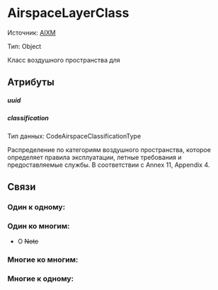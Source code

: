 AirspaceLayerClass
===============
Источник: [AIXM](https://extranet.eurocontrol.int/http://webprisme.cfmu.eurocontrol.int/aixmwiki_public/bin/view/AIXM/Class_AirspaceLayerClass)

Тип: Object

Класс воздушного пространства для

## Атрибуты

##### uuid

##### classification
Тип данных: CodeAirspaceClassificationType

Распределение по категориям воздушного пространства, которое определяет правила эксплуатации, летные требования и предоставляемые службы. В соответствии с Annex 11, Appendix 4.

## Связи

### Один к одному:

### Один ко многим:

- O ~~Note~~

### Многие ко многим:

### Многие к одному:
